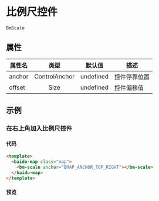 # 比例尺控件

`BmScale`

## 属性

|属性名|类型|默认值|描述|
|------|:---:|:---:|----|
|anchor|ControlAnchor|undefined|控件停靠位置|
|offset|Size|undefined|控件偏移值|

## 示例

### 在右上角加入比例尺控件

#### 代码

```html
<template>
  <baidu-map class="map">
    <bm-scale anchor="BMAP_ANCHOR_TOP_RIGHT"></bm-scale>
  </baidu-map>
</template>
```

#### 预览

<doc-preview>
  <baidu-map class="map">
    <bm-scale anchor="BMAP_ANCHOR_TOP_RIGHT"></bm-scale>
  </baidu-map>
</doc-preview>